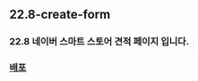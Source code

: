 ## 22.8-create-form

### 22.8 네이버 스마트 스토어 견적 페이지 입니다.

### [배포](https://seojunhwan.github.io/22.8-create-form/)
